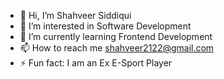- 👋 Hi, I’m Shahveer Siddiqui
- 👀 I’m interested in Software Development
- 🌱 I’m currently learning Frontend Development
- 📫 How to reach me shahveer2122@gmail.com
- ⚡ Fun fact: I am an Ex E-Sport Player

<!---
Shahveer1513/Shahveer1513 is a ✨ special ✨ repository because its `README.md` (this file) appears on your GitHub profile.
You can click the Preview link to take a look at your changes.
--->
